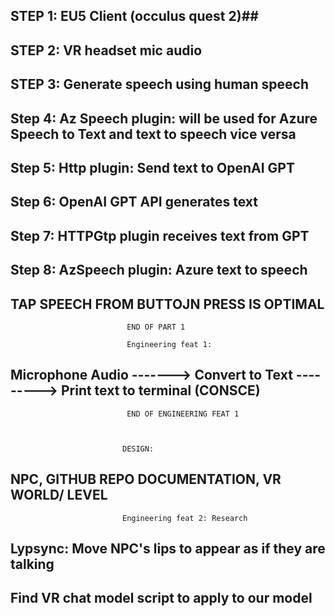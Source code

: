 
## STEP 1:  EU5 Client (occulus quest 2)##
## STEP 2:  VR headset mic audio ## 
## STEP 3:  Generate speech using human speech ##
## Step 4:  Az Speech plugin: will be used for Azure Speech to Text and text to speech vice versa ##
## Step 5:  Http plugin: Send text to OpenAI GPT ##
## Step 6:  OpenAI GPT API generates text ##
## Step 7:  HTTPGtp plugin receives text from GPT ##
## Step 8:  AzSpeech plugin: Azure text to speech ##

## TAP SPEECH FROM BUTTOJN PRESS IS OPTIMAL ##


                              END OF PART 1
 
                              Engineering feat 1:
## Microphone Audio -------> Convert to Text ---------> Print text to terminal (CONSCE) ##

                              END OF ENGINEERING FEAT 1
                             
                             
                             
                             DESIGN: 
## NPC, GITHUB REPO DOCUMENTATION, VR WORLD/ LEVEL ##

                               
                               
                             
                             Engineering feat 2: Research
                             
## Lypsync: Move NPC's lips to appear as if they are talking ##
## Find VR chat model script to apply to our model ## 
                             
                               



